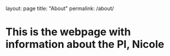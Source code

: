 layout: page
title: "About"
permalink: /about/

# This is the webpage with information about the PI, Nicole
